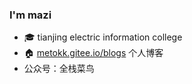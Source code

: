 ### I'm mazi

- 🎓 tianjing electric information college
- 🏠 [metokk.gitee.io/blogs](https://metokk.gitee.io/blogs) 个人博客
- 公众号：全栈菜鸟
